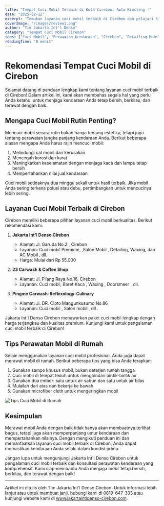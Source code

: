 ```yaml
---
title: "Tempat Cuci Mobil Terbaik di Kota Cirebon, Auto Kinclong !"
date: "2025-02-12"
excerpt: "Temukan layanan cuci mobil terbaik di Cirebon dan pelajari tips perawatan kendaraan untuk menjaga mobil Anda tetap bersih dan berkilau."
coverImage: "/images/review1.png"
author: "Tim Jakarta Int'l Denso"
category: "Tempat Cuci Mobil Cirebon"
tags: ["Cuci Mobil", "Perawatan Kendaraan", "Cirebon", "Detailing Mobil"]
readingTime: "8 menit"
---
```


# Rekomendasi Tempat Cuci Mobil di Cirebon

Selamat datang di panduan lengkap kami tentang layanan cuci mobil terbaik di Cirebon! Dalam artikel ini, kami akan membahas segala hal yang perlu Anda ketahui untuk menjaga kendaraan Anda tetap bersih, berkilau, dan terawat dengan baik.

## Mengapa Cuci Mobil Rutin Penting?

Mencuci mobil secara rutin bukan hanya tentang estetika, tetapi juga tentang perawatan jangka panjang kendaraan Anda. Berikut beberapa alasan mengapa Anda harus rajin mencuci mobil:

1. Melindungi cat mobil dari kerusakan
2. Mencegah korosi dan karat
3. Meningkatkan keselamatan dengan menjaga kaca dan lampu tetap bersih
4. Mempertahankan nilai jual kendaraan

<Tip>
Cuci mobil setidaknya dua minggu sekali untuk hasil terbaik. Jika mobil Anda sering terkena polusi atau debu, pertimbangkan untuk mencucinya lebih sering.
</Tip>

## Layanan Cuci Mobil Terbaik di Cirebon

Cirebon memiliki beberapa pilihan layanan cuci mobil berkualitas. Berikut rekomendasi kami:

1. **Jakarta Int'l Denso Cirebon**
   - Alamat: Jl. Garuda No.2 , Cirebon
   - Layanan: Cuci mobil Premium, ,Salon Mobil , Detailing, Waxing, dan AC Mobil , dll. 
   - Harga: Mulai dari Rp 55.000

2. **23 Carwash & Coffee Shop**
   - Alamat: Jl. Pilang Raya No.16, Cirebon
   - Layanan: Cuci mobil, Baret Kaca , Waxing , Doorsmeer , dll. 

3. **Pingme Carwash-Reflexology-Culinary**
   - Alamat: Jl. DR. Cipto Mangunkusumo No.86
   - Layanan: Cuci mobil , Salon mobil , dll . 

<Highlight>
Jakarta Int'l Denso Cirebon menawarkan paket cuci mobil lengkap dengan harga terjangkau dan kualitas premium. Kunjungi kami untuk pengalaman cuci mobil terbaik di Cirebon!
</Highlight>

## Tips Perawatan Mobil di Rumah

Selain menggunakan layanan cuci mobil profesional, Anda juga dapat merawat mobil di rumah. Berikut beberapa tips yang bisa Anda terapkan:

1. Gunakan sampo khusus mobil, bukan deterjen rumah tangga
2. Cuci mobil di tempat teduh untuk menghindari bintik-bintik air
3. Gunakan dua ember: satu untuk air sabun dan satu untuk air bilas
4. Mulailah dari atas dan bekerja ke bawah
5. Gunakan microfiber cloth untuk mengeringkan mobil

![Tips Cuci Mobil di Rumah](/images/eksterior2.jpeg)

## Kesimpulan

Merawat mobil Anda dengan baik tidak hanya akan membuatnya terlihat bagus, tetapi juga akan memperpanjang umur kendaraan dan mempertahankan nilainya. Dengan mengikuti panduan ini dan memanfaatkan layanan cuci mobil terbaik di Cirebon, Anda dapat memastikan kendaraan Anda selalu dalam kondisi prima.

Jangan lupa untuk mengunjungi Jakarta Int'l Denso Cirebon untuk pengalaman cuci mobil terbaik dan konsultasi perawatan kendaraan yang komprehensif. Kami siap membantu Anda menjaga mobil tetap bersih, berkilau, dan terawat dengan baik!

---

Artikel ini ditulis oleh Tim Jakarta Int'l Denso Cirebon. Untuk informasi lebih lanjut atau untuk membuat janji, hubungi kami di 0819-647-333 atau kunjungi website kami di www.jakartaintldenso-cirebon.com.